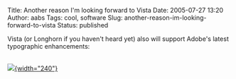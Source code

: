Title: Another reason I'm looking forward to Vista
Date: 2005-07-27 13:20
Author: aabs
Tags: cool, software
Slug: another-reason-im-looking-forward-to-vista
Status: published

Vista (or Longhorn if you haven't heard yet) also will support Adobe's latest typographic enhancements:

[  
![](http://msdn.microsoft.com/library/en-us/dnlong/html/hgtomayavalonctp5.gif){width="240"}](http://msdn.microsoft.com/library/en-us/dnlong/html/hgtomayavalonctp5.gif)
